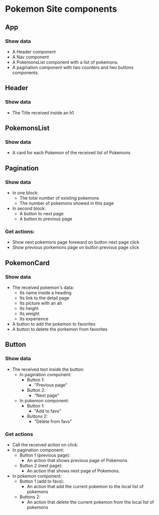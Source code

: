 # Pokemon Site components

## App

### Show data

- A Header component
- A Nav component
- A PokemonsList component with a list of pokemons.
- A pagination component with two counters and two buttons components.

## Header

### Show data

- The Title received inside an h1

## PokemonsList

### Show data

- A card for each Pokemon of the received list of Pokemons

## Pagination

### Show data

- In one block:
  - The total number of existing pokemons
  - The number of pokemons showed in this page
- In second block:
  - A button to next page
  - A button to previous page

### Get actions:

- Show next pokemons page foreward on button next page click
- Show previous porkemons page on button previous page click

## PokemonCard

### Show data

- The received pokemon's data:
  - Its name inside a heading
  - Its link to the detail page
  - Its picture with an alt
  - Its height
  - Its weight
  - Its experience
- A button to add the pokemon to favorites
- A button to delete the porkemon from favorites

## Button

### Show data

- The received text inside the button:
  - In pagination component:
    - Button 1:
      - "Previous page"
    - Button 2:
      - "Next page"
  - In pokemon component:
    - Button 1:
      - "Add to favs"
    - Buttons 2:
      - "Delete from favs"

### Get actions

- Call the received action on click:
- In pagination component:
  - Button 1 (previous page):
    - An action that shows previous page of Pokemons.
  - Button 2 (next page):
    - An action that shows next page of Pokemons.
- In pokemon component:
  - Button 1 (add to favs):
    - An action that add the current pokemon to the local list of pokemons
  - Buttons 2:
    - An action that delete the current pokemon from the local list of pokemons
